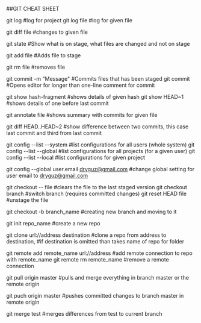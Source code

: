 ##GIT CHEAT SHEET

git log						#log for project
git log file				#log for given file

git diff file				#changes to given file

git state					#Show what is on stage, what files are changed and not on stage

git add file				#Adds file to stage

git rm file					#removes file

git commit -m "Message"		#Commits files that has been staged
git commit 					#Opens editor for longer than one-line comment for commit

git show hash-fragment		#shows details of given hash
git show HEAD~1				#shows details of one before last commit

git annotate file			#shows summary with commits for given file

git diff HEAD..HEAD~2		#show difference between two commits, this case last commit and third from last commit

git config --list --system	#list configurations for all users (whole system)
git config --list --global	#list configurations for all projects (for a given user)
git config --list --local	#list configurations for given project

git config --global user.email dryguz@gmail.com		#change global setting for user email to dryguz@gmail.com

git checkout -- file		#clears the file to the last staged version
git checkout branch			#switch branch (requires committed changes) 
git reset HEAD file			#unstage the file

git checkout -b branch_name	#creating new branch and moving to it

git init repo_name			#create a new repo

git clone url://address destination			#clone a repo from address to destination, 
											#if destination is omitted than takes name of repo for folder

git remote add remote_name url://address 			#add remote connection to repo with remote_name
git remote rm remote_name							#remove a remote connection

git pull origin master		#pulls and merge everything in branch master or the remote origin

git puch origin master		#pushes committed changes to branch master in remote origin
 
git merge test				#merges differences from test to current branch
